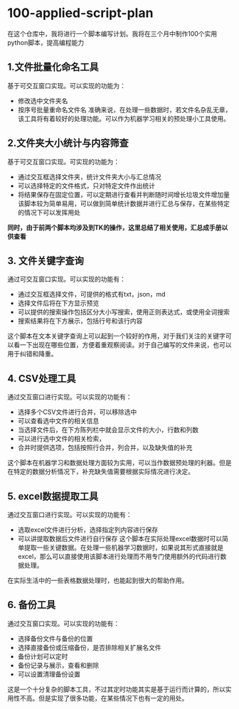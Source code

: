 # 100-applied-script-plan
在这个仓库中，我将进行一个脚本编写计划。我将在三个月中制作100个实用python脚本，提高编程能力
## 1.文件批量化命名工具
基于可交互窗口实现。可以实现的功能为：
- 修改选中文件夹名
- 按序号批量重命名文件名
准确来说，在处理一些数据时，若文件名杂乱无章，该工具将有着较好的处理功能。可以作为机器学习相关的预处理小工具使用。

## 2.文件夹大小统计与内容筛查
基于可交互窗口实现。可实现的功能为：
- 通过交互框选择文件夹，统计文件夹大小与汇总情况
- 可以选择特定的文件格式，只对特定文件作出统计
- 将结果保存在固定位置，可以定期进行查看并判断随时间增长垃圾文件增加量
该脚本较为简单易用，可以做到简单统计数据并进行汇总与保存，在某些特定的情况下可以发挥用处

**同时，由于前两个脚本均涉及到TK的操作，这里总结了相关使用，汇总成手册以供查看**

## 3. 文件关键字查询
通过可交互窗口实现。可以实现的功能有：
- 通过交互框选择文件，可提供的格式有txt，json，md
- 选择文件后将在下方显示预览
- 可以提供的搜索操作包括区分大小写搜索，使用正则表达式，或使用全词搜索
- 搜索结果将在下方展示，包括行号和该行内容

这个脚本在文本关键字查询上可以起到一个较好的作用，对于我们关注的关键字可以看一下出现在哪些位置，方便着重观察阅读。对于自己编写的文件来说，也可以用于纠错和降重。

## 4. CSV处理工具
通过交互窗口进行实现。可以实现的功能有：
- 选择多个CSV文件进行合并，可以移除选中
- 可以查看选中文件的相关信息
- 当选择文件后，在下方陈列栏中就会显示文件的大小，行数和列数
- 可以进行选中文件的相关检索，
- 合并时提供选项，包括按照行合并，列合并，以及缺失值的补充

这个脚本在机器学习和数据处理方面较为实用，可以当作数据预处理的利器。但是在特定的数据分析情况下，补充缺失值需要根据实际情况进行决定。


## 5. excel数据提取工具
通过交互窗口进行实现。可以实现的功能有：
- 选取excel文件进行分析，选择指定列内容进行保存
- 可以讲提取数据后文件进行自行保存
这个脚本在实际处理excel数据时可以简单提取一些关键数据。在处理一些机器学习数据时，如果说其形式直接就是excel，那么可以直接使用该脚本进行处理而不用专门使用额外的代码进行数据处理。

在实际生活中的一些表格数据处理时，也能起到很大的帮助作用。


## 6. 备份工具
通过交互窗口实现。可以实现的功能有：
- 选择备份文件与备份的位置
- 选择直接备份或压缩备份，是否排除相关扩展名文件
- 备份计划可以定时
- 备份记录与展示，查看和删除
- 可以设置清理备份设置

这是一个十分复杂的脚本工具，不过其定时功能其实是基于运行而计算的，所以实用性不高。但是实现了很多功能，在某些情况下也有一定的用处。